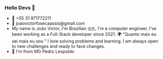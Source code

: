 ### Hello Devs 👋
<ul>
  <li>📱 +55 31 971772211 </li>
  <li>📧 joaovictorfosecaassis@gmail.com</li>
  <li>
    My name is João Victor, I'm Brazilian 🇧🇷, I'm a computer engineer, I've been working as a Full-Stack developer since 2021.
🌍 "Quanto mais eu sei mais eu sou "
I love solving problems and learning. I am always open to new challenges and ready to face changes.
  </li>
  <li>📌 I'm from MG Pedro Leopoldo
</li>
</ul>

